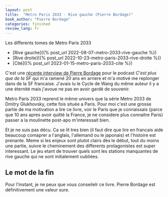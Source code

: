 ```yaml
---
layout: post
title:  "Metro Paris 2033 - Rive gauche (Pierre Bordage)"
book_author: "Pierre Bordage"
categories: finished
review_lang: fr
---
```


Les differents tomes de Metro Paris 2033
- [Rive gauche]({% post_url 2022-08-07-metro-2033-rive-gauche %})
- [Rive droite]({% post_url 2022-10-23-metro-paris-2033-rive-droite %})
- [Cité]({% post_url 2023-01-15-metro-paris-2033-cite %})

C'est une [récente interview de Pierre Bordage](https://podcast.ausha.co/c-est-plus-que-de-la-sf/metro-paris-2033-pierre-bordage-122) pour le podcast *C'est plus que de la SF* qui m'a ramené 20 ans en arriere et m'a motivé me replonger dans de la SF francaise. J'avais lu le Cycle de Wang du même auteur il y a une éternité mais j'avoue ne pas en avoir gardé de souvenir.

Metro Paris 2033 reprend le même univers que la série Metro 2033 de Dmitry Glukhovsky, cette fois située a Paris. Pour moi c'est une grosse partie de ma motivation a lire ce livre, voir le Paris que je connaissais (parce que 10 ans apres avoir quitté la France, je ne considere plus connaitre Paris) passer a la moulinette post-apo m'interessait bien.

Et je ne suis pas décu. Ca se lit tres bien (il faut dire que lire en francais aide beaucoup comaprer a l'anglais, l'allemand ou le japonais) et l'histoire est prenante. Meme si les enjeux sont plutot clairs dès le début, tout du moins une partie, suivre le cheminement des differents protagonistes est super interessant. Le jeu etant de trouver quels sont les stations manquantes de rive gauche qui ne sont initialement oubliées.

## Le mot de la fin

Pour l'instant, je ne peux que vous conseilelr ce livre. Pierre Bordage est définitivement une valeur sure.